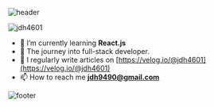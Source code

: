![header](https://capsule-render.vercel.app/api?type=waving&color=0:134E5E,100:71B280&height=250&section=header&text=DongHyun%20Jung&fontSize=70&fontColor=eef2f3&animation=fadeIn&descAlignY=30)

<p align="left"> <img src="https://komarev.com/ghpvc/?username=jdh4601&label=Profile%20views&color=0e75b6&style=flat" alt="jdh4601" /> </p>

- 🌱 I’m currently learning **React.js**
- 🚀 The journey into full-stack developer.
- 📝 I regularly write articles on [https://velog.io/@jdh4601](https://velog.io/@jdh4601)
- 📫 How to reach me **jdh9490@gmail.com**

![footer](https://capsule-render.vercel.app/api?type=waving&color=0:134E5E,100:71B280&height=160&section=footer)
